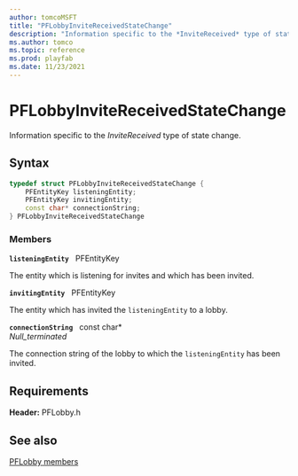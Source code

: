 ```yaml
---
author: tomcoMSFT
title: "PFLobbyInviteReceivedStateChange"
description: "Information specific to the *InviteReceived* type of state change."
ms.author: tomco
ms.topic: reference
ms.prod: playfab
ms.date: 11/23/2021
---
```


# PFLobbyInviteReceivedStateChange  

Information specific to the *InviteReceived* type of state change.  

## Syntax  
  
```cpp
typedef struct PFLobbyInviteReceivedStateChange {  
    PFEntityKey listeningEntity;  
    PFEntityKey invitingEntity;  
    const char* connectionString;  
} PFLobbyInviteReceivedStateChange  
```
  
### Members  
  
**`listeningEntity`** &nbsp; PFEntityKey  
  
The entity which is listening for invites and which has been invited.
  
**`invitingEntity`** &nbsp; PFEntityKey  
  
The entity which has invited the ```listeningEntity``` to a lobby.
  
**`connectionString`** &nbsp; const char*  
*_Null_terminated_*  
  
The connection string of the lobby to which the ```listeningEntity``` has been invited.
  
  
## Requirements  
  
**Header:** PFLobby.h
  
## See also  
[PFLobby members](../pflobby_members.md)  

  
  

